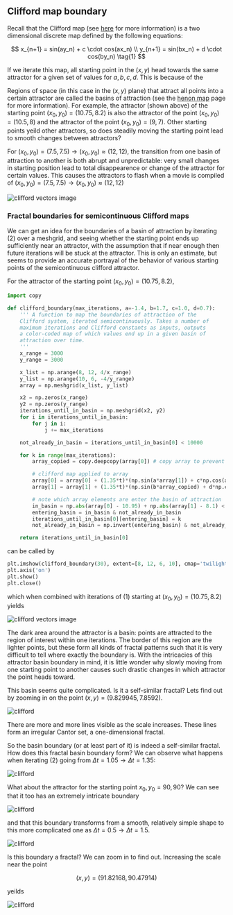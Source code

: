 ## Clifford map boundary

Recall that the Clifford map (see [here](/clifford-attractor.md) for more information) is a two dimensional discrete map defined by the following equations:

$$
x_{n+1} = sin(ay_n) + c \cdot cos(ax_n) \\
y_{n+1} = sin(bx_n) + d \cdot cos(by_n)
\tag{1}
$$

If we iterate this map, all starting point in the $(x, y)$ head towards the same attractor for a given set of values for $a, b, c, d$. This is because of the 

Regions of space (in this case in the $(x, y)$ plane) that attract all points into a certain attractor are called the basins of attraction (see the [henon map](/henon-map.md) page for more information).  For example, the attractor (shown above) of the starting point $(x_0, y_0) = (10.75, 8.2)$ is also the attractor of the point $(x_0, y_0) = (10.5, 8)$ and the attractor of the point $(x_0, y_0) = (9, 7)$.  Other starting points yeild other attractors, so does steadily moving the starting point lead to smooth changes between attractors? 

For $(x_0, y_0) = (7.5, 7.5) \to (x_0, y_0) \approx (12, 12)$, the transition from one basin of attraction to another is both abrupt and unpredictable: very small changes in starting position lead to total disappearence or change of the attractor for certain values. This causes the attractors to flash when a movie is compiled of  $(x_0, y_0) = (7.5, 7.5) \to (x_0, y_0) \approx (12, 12)$

![clifford vectors image]({{https://blbadger.github.io}}clifford_attractor/clifford_ranged.gif)


### Fractal boundaries for semicontinuous Clifford maps

We can get an idea for the boundaries of a basin of attraction by iterating (2) over a meshgrid, and seeing whether the starting point ends up sufficiently near an attractor, with the assumption that if near enough then future iterations will be stuck at the attractor.  This is only an estimate, but seems to provide an accurate portrayal of the behavior of various starting points of the semicontinuous clifford attractor.

For the attractor of the starting point $(x_0, y_0) = (10.75, 8.2)$, 

```python
import copy

def clifford_boundary(max_iterations, a=-1.4, b=1.7, c=1.0, d=0.7):
	''' A function to map the boundaries of attraction of the
	Clifford system, iterated semicontinuously. Takes a number of
	maximum iterations and Clifford constants as inputs, outputs
	a color-coded map of which values end up in a given basin of
	attraction over time.
	'''
	x_range = 3000
	y_range = 3000

	x_list = np.arange(8, 12, 4/x_range)
	y_list = np.arange(10, 6, -4/y_range)
	array = np.meshgrid(x_list, y_list)

	x2 = np.zeros(x_range)
	y2 = np.zeros(y_range)
	iterations_until_in_basin = np.meshgrid(x2, y2)
	for i in iterations_until_in_basin:
		for j in i:
			j += max_iterations

	not_already_in_basin = iterations_until_in_basin[0] < 10000

	for k in range(max_iterations):
		array_copied = copy.deepcopy(array[0]) # copy array to prevent premature modification of x array

		# clifford map applied to array 
		array[0] = array[0] + (1.35*t)*(np.sin(a*array[1]) + c*np.cos(a*array[0]))
		array[1] = array[1] + (1.35*t)*(np.sin(b*array_copied) + d*np.cos(b*array[1]))

		# note which array elements are enter the basin of attraction
		in_basin = np.abs(array[0] - 10.95) + np.abs(array[1] - 8.1) < 1
		entering_basin = in_basin & not_already_in_basin
		iterations_until_in_basin[0][entering_basin] = k
		not_already_in_basin = np.invert(entering_basin) & not_already_in_basin

	return iterations_until_in_basin[0]
```
can be called by

```python
plt.imshow(clifford_boundary(30), extent=[8, 12, 6, 10], cmap='twilight_shifted', alpha=1)
plt.axis('on')
plt.show()
plt.close()
```

which when combined with iterations of (1) starting at $(x_0, y_0) = (10.75, 8.2)$ yields

![clifford vectors image]({{https://blbadger.github.io}}clifford_attractor/Clifford_boundary.png)

The dark area around the attractor is a basin: points are attracted to the region of interest within one iterations.  The border of this region are the lighter points, but these form all kinds of fractal patterns such that it is very difficult to tell where exactly the boundary is.  With the intricacies of this attractor basin boundary in mind, it is little wonder why slowly moving from one starting point to another causes such drastic changes in which attractor the point heads toward.

This basin seems quite complicated.  Is it a self-similar fractal?  Lets find out by zooming in on the point $(x, y) = (9.829945, 7.8592)$.

![clifford]({{https://blbadger.github.io}}clifford_attractor/clifford_bound_zoom1.gif)

There are more and more lines visible as the scale increases.  These lines form an irregular Cantor set, a one-dimensional fractal.

So the basin boundary (or at least part of it) is indeed a self-similar fractal.  How does this fractal basin boundary form?  We can observe what happens when iterating (2) going from $\Delta t=1.05 \to \Delta t=1.35$:

![clifford]({{https://blbadger.github.io}}clifford_attractor/clifford_boundary_20.gif)

What about the attractor for the starting point $x_0, y_0 = 90, 90$? We can see that it too has an extremely intricate boundary

![clifford]({{https://blbadger.github.io}}clifford_attractor/clifford_boundary_9090.png)

and that this boundary transforms from a smooth, relatively simple shape to this more complicated one as $\Delta t=0.5 \to \Delta t=1.5$.  

![clifford]({{https://blbadger.github.io}}clifford_attractor/clifford_boundary_9090.gif)

Is this boundary a fractal? We can zoom in to find out.  Increasing the scale near the point 

$$
(x, y) = (91.82168, 90.47914)
$$

yeilds

![clifford]({{https://blbadger.github.io}}clifford_attractor/clifford_bound_zoom2.gif)

